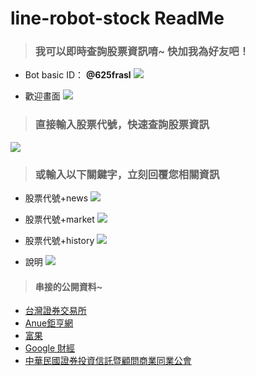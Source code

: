 # line-robot-stock ReadMe


> ### 我可以即時查詢股票資訊唷~ 快加我為好友吧！
- Bot basic ID： **@625frasl**
![](https://i.imgur.com/onyXT0o.png)

- 歡迎畫面
![](https://i.imgur.com/MGDtw1t.png)


> ### 直接輸入股票代號，快速查詢股票資訊
![](https://i.imgur.com/gnBmjXv.png)




> ### 或輸入以下關鍵字，立刻回覆您相關資訊
- 股票代號+news
![](https://i.imgur.com/geiX1J8.png)


- 股票代號+market
![](https://i.imgur.com/9UUcJun.png)


- 股票代號+history
![](https://i.imgur.com/nOEJSND.png)


- 說明
![](https://i.imgur.com/P8i5CJI.png)

> #### 串接的公開資料~
- [台灣證券交易所](https://www.twse.com.tw/zh/)
- [Anue鉅亨網](https://www.cnyes.com/twstock/index.htm)
- [富果](https://www.fugle.tw/)
- [Google 財經](https://www.google.com/finance/)
- [中華民國證券投資信託暨顧問商業同業公會](https://www.sitca.org.tw/index_pc.aspx)